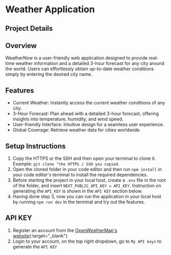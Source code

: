 # Weather Application

## Project Details

## Overview

WeatherNow is a user-friendly web application designed to provide real-time weather information and a detailed 3-hour forecast for any city around the world. Users can effortlessly obtain up-to-date weather conditions simply by entering the desired city name.

## Features

- Current Weather: Instantly access the current weather conditions of any city.
- 3-Hour Forecast: Plan ahead with a detailed 3-hour forecast, offering insights into temperature, humidity, and wind speed.
- User-friendly Interface: Intuitive design for a seamless user experience.
- Global Coverage: Retrieve weather data for cities worldwide.

## Setup Instructions

1. Copy the HTTPS or the SSH and then open your terminal to clone it. Example: `git clone "the HTTPS / SSH you copied`.
2. Open the cloned folder in your code editor and then run `npm install` in your code editor's terminal to install the required dependencies.
3. Before starting the project in your local host, create a `.env` file in the root of the folder, and insert `NEXT_PUBLIC_API_KEY = API_KEY`. Instruction on generating the `API_KEY` is shown in the `API KEY` section below.
4. Having done step 3, now you can run the application in your local host by running `npm run dev` in the terminal and try out the features.

## API KEY

1. Register an account from the [OpenWeatherMap's website](https://openweathermap.org/){:target="\_blank"}
2. Login to your account, on the top right dropdown, go to `My API keys` to generate the `API KEY`
